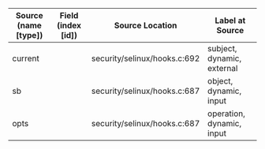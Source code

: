 | Source (name [type])           | Field (index [id]) | Source Location              | Label at Source             |
|--------------------------------|--------------------|------------------------------|-----------------------------|
| current                        |                    | security/selinux/hooks.c:692 | subject, dynamic, external  |
| sb                             |                    | security/selinux/hooks.c:687 | object, dynamic, input      |
| opts                           |                    | security/selinux/hooks.c:687 | operation, dynamic, input   |
